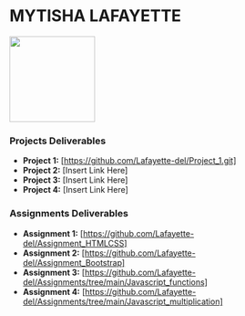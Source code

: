 # MYTISHA LAFAYETTE
<img src="./assets/" style="width:150px;"/>

### Projects Deliverables
- **Project 1:** [https://github.com/Lafayette-del/Project_1.git]
- **Project 2:** [Insert Link Here]
- **Project 3:** [Insert Link Here]
- **Project 4:** [Insert Link Here]

### Assignments Deliverables
- **Assignment 1:** [https://github.com/Lafayette-del/Assignment_HTMLCSS]
- **Assignment 2:** [https://github.com/Lafayette-del/Assignment_Bootstrap]
- **Assignment 3:** [https://github.com/Lafayette-del/Assignments/tree/main/Javascript_functions]
- **Assignment 4:** [https://github.com/Lafayette-del/Assignments/tree/main/Javascript_multiplication]







